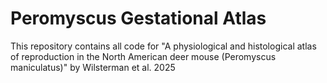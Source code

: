 Peromyscus Gestational Atlas
==================================================
This repository contains all code for "A physiological and histological atlas of reproduction in the North American deer mouse (Peromyscus maniculatus)" by Wilsterman et al. 2025

